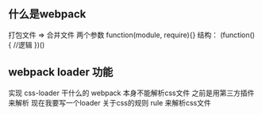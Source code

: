 ## 什么是webpack
打包文件 => 合并文件 
两个参数 function(module, require){}
结构：
(function() {
    //逻辑
})()

## webpack loader 功能
实现 css-loader 干什么的
webpack 本身不能解析css文件
之前是用第三方插件来解析
现在我要写一个loader 关于css的规则 rule 来解析css文件